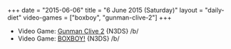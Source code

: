 +++
date = "2015-06-06"
title = "6 June 2015 (Saturday)"
layout = "daily-diet"
video-games = ["boxboy", "gunman-clive-2"]
+++


* Video Game: [Gunman Clive 2](/video-games/gunman-clive-2) {N3DS} /b/
* Video Game: [BOXBOY!](/video-games/boxboy) {N3DS} /b/